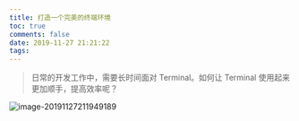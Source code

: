 ```yaml
---
title: 打造一个完美的终端环境
toc: true
comments: false
date: 2019-11-27 21:21:22
tags:
---
```



> 日常的开发工作中，需要长时间面对 Terminal。如何让 Terminal 使用起来更加顺手，提高效率呢？
>
> 

![image-20191127211949189](https://blog-1252790741.cos.ap-shanghai.myqcloud.com/imgs/2019-11-27-131952.png)

